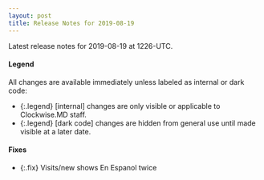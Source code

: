 ```yaml
---
layout: post
title: Release Notes for 2019-08-19
---
```


Latest release notes for 2019-08-19 at 1226-UTC.

<div class='legend' markdown='1'>

#### Legend

All changes are available immediately unless labeled as internal or dark code:

- {:.legend} [internal] changes are only visible or applicable to Clockwise.MD staff.
- {:.legend} [dark code] changes are hidden from general use until made visible at a later date.

</div>


<div class='fixes' markdown='1'>

#### Fixes

- {:.fix} Visits/new shows En Espanol twice

</div>
